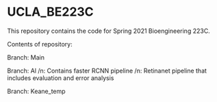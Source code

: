 # UCLA_BE223C
This repository contains the code for Spring 2021 Bioengineering 223C. 

Contents of repository:



Branch: Main




Branch: Al
/n: Contains faster RCNN pipeline
/n: Retinanet pipeline that includes evaluation and error analysis


Branch: Keane_temp
